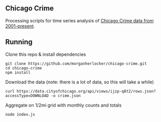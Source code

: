 Chicago Crime
---

Processing scripts for time series analysis of [Chicago Crime data from 2001-present](https://data.cityofchicago.org/Public-Safety/Crimes-2001-to-present/ijzp-q8t2).

Running
---

Clone this repo & install dependencies

```
git clone https://github.com/morganherlocker/chicago-crime.git
cd chicago-crime
npm install
```

Download the data (note: there is a lot of data, so this will take a while)

`curl https://data.cityofchicago.org/api/views/ijzp-q8t2/rows.json?accessType=DOWNLOAD -o crime.json`

Aggregate on 1/2mi grid with monthly counts and totals

`node index.js`